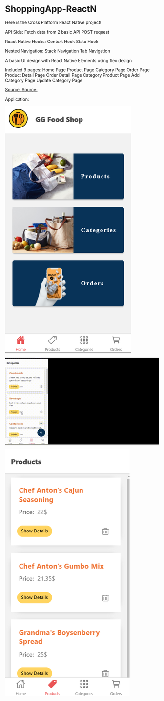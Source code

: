 # ShoppingApp-ReactN
Here is the Cross Platform React Native project!


API Side:
Fetch data from 2 basic API
POST request

React Native Hooks:
Context Hook
State Hook

Nested Navigation:
Stack Navigation
Tab Navigation


A basic UI design with React Native Elements using flex design


Included 9 pages:
Home Page
Product Page
Category Page
Order Page
Product Detail Page
Order Detail Page
Category Product Page
Add Category Page
Update Category Page

[Source:  ](https://reactnavigation.org/) 
[Source: ](https://reactnative.dev/docs/getting-started)

Application:

![Home Page](assets/home.png)

![Category Page/ Add Floating Action Button](assets/floating.gif)

![Product Page](assets/Screenshot_2.png)

